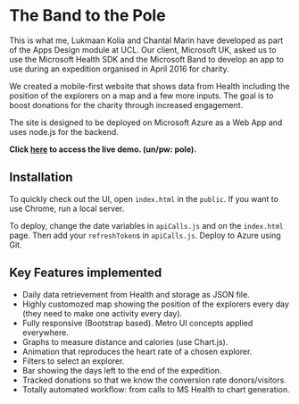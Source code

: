 # The Band to the Pole
This is what me, Lukmaan Kolia and Chantal Marin have developed as part of the Apps Design module at UCL. Our client, Microsoft UK, asked us to use the Microsoft Health SDK and the Microsoft Band to develop an app to use during an expedition organised in April 2016 for charity.

We created a mobile-first website that shows data from Health including the position of the explorers on a map and a few more inputs. The goal is to boost donations for the charity through increased engagement.

The site is designed to be deployed on Microsoft Azure as a Web App and uses node.js for the backend.

**Click [here] to access the live demo. (un/pw: pole).**

## Installation
To quickly check out the UI, open `index.html` in the `public`. If you want to use Chrome, run a local server.

To deploy, change the date variables in `apiCalls.js` and on the `index.html` page. Then add your `refreshToken`s in `apiCalls.js`. Deploy to Azure using Git.

## Key Features implemented
- Daily data retrievement from Health and storage as JSON file.
- Highly customozed map showing the position of the explorers every day (they need to make one activity every day).
- Fully responsive (Bootstrap based). Metro UI concepts applied everywhere.
- Graphs to measure distance and calories (use Chart.js).
- Animation that reproduces the heart rate of a chosen explorer. 
- Filters to select an explorer.
- Bar showing the days left to the end of the expedition.
- Tracked donations so that we know the conversion rate donors/visitors. 
- Totally automated workflow: from calls to MS Health to chart generation.

[here]: http://bandtothepoledemo.azurewebsites.net
